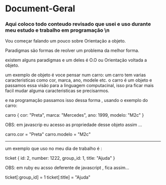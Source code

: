 # Document-Geral

### Aqui coloco todo conteudo revisado que usei e uso durante meu estudo e trabalho em programação \n

<p> Vou começar falando um pouco sobre Orientação a objeto. </p>


Paradigmas são formas de reolver um problema da melhor forma.

existem alguns paradigmas e um deles é O.O ou Orientação voltada a objeto.

um exemplo de objeto é voce pensar num carro:
um carro tem varias caracteristicas como cor, marca, ano, modele etc.
o carro é um objeto e passamos essa visão para a linguagem computacinal, isso pra ficar mais facil mudar alguma caracteristicas se precisarmos.

e na programação passamos isso dessa forma , usando o exemplo do carro:


carro {
 cor: "Preta",
 marca: "Mercedes",
 ano: 1999,
 modelo: "M2c"
}

OBS: em javascrip eu acesso as propriedade desse objeto assim ...

carro.cor = "Preta"
carro.modelo = "M2c"

_____________________________________________

um exemplo que uso no meu dia de trabalho é :

ticket {
  id: 2,
  number: 1222,
  group_id: 1,
  title: "Ajuda"
}

OBS: em ruby eu acsso deferente de javascript , fica assim...

ticket[:group_id] = 1
ticket[:title] = "Ajuda"
